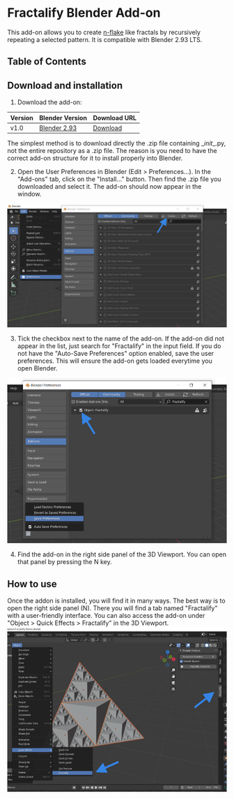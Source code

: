 # Fractalify Blender Add-on
This add-on allows you to create [n-flake](https://en.wikipedia.org/wiki/N-flake) like fractals by recursively repeating a selected pattern. It is compatible with Blender 2.93 LTS.

## Table of Contents



## Download and installation
1. Download the add-on:

|Version|Blender Version|Download URL|
|---|---|---|
|v1.0 |[Blender 2.93](https://www.blender.org/download/releases/2-93/)|[Download](https://github.com/DaraJKong/Fractalify/releases/tag/v1.0)|

The simplest method is to download directly the .zip file containing \__init__.py, not the entire repository as a .zip file. The reason is you need to have the correct add-on structure for it to install properly into Blender.

2. Open the User Preferences in Blender (Edit > Preferences...). In the "Add-ons" tab, click on the "Install..." button. Then find the .zip file you downloaded and select it. The add-on should now appear in the window.
<img src="https://github.com/DaraJKong/Fractalify/blob/4bafc4a4c14ef315d55df9bbb3410e553ab99054/docs/BlenderUserPreferences.png" width="700" alt="User Preferences">

3. Tick the checkbox next to the name of the add-on. If the add-on did not appear in the list, just search for "Fractalify" in the input field. If you do not have the "Auto-Save Preferences" option enabled, save the user preferences. This will ensure the add-on gets loaded everytime you open Blender.
<img src="https://github.com/DaraJKong/Fractalify/blob/4bafc4a4c14ef315d55df9bbb3410e553ab99054/docs/BlenderEnableAddon.png" width="700" alt="Enable Addon">

4. Find the add-on in the right side panel of the 3D Viewport. You can open that panel by pressing the N key.

## How to use

Once the addon is installed, you will find it in many ways. The best way is to open the right side panel (N). There you will find a tab named "Fractalify" with a user-friendly interface. You can also access the add-on under "Object > Quick Effects > Fractalify" in the 3D Viewport.
<img src="https://github.com/DaraJKong/Fractalify/blob/d6a403c14193a9e3ef851955d3e1ba220077f452/docs/HowToFindAddon.png" width="700" alt="Find Addon">
